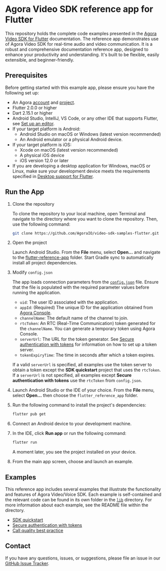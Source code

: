 # Agora Video SDK reference app for Flutter

This repository holds the complete code examples presented in the [Agora Video SDK for Flutter](https://docs.agora.io/en/video-calling/overview/product-overview?platform=flutter) documentation. The reference app demonstrates use of Agora Video SDK for real-time audio and video communication. It is a robust and comprehensive documentation reference app, designed to enhance your productivity and understanding. It's built to be flexible, easily extensible, and beginner-friendly.

## Prerequisites

Before getting started with this example app, please ensure you have the following set up:

* An Agora [account](https://docs.agora.io/en/video-calling/reference/manage-agora-account#create-an-agora-account) and [project](https://docs.agora.io/en/video-calling/reference/manage-agora-account#create-an-agora-project).
* Flutter 2.0.0 or higher
* Dart 2.15.1 or higher
* Android Studio, IntelliJ, VS Code, or any other IDE that supports Flutter, see [Set up an editor](https://docs.flutter.dev/get-started/editor).
* If your target platform is Android:
  * Android Studio on macOS or Windows (latest version recommended)
  * An Android emulator or a physical Android device.
* If your target platform is iOS:
  * Xcode on macOS (latest version recommended)
  * A physical iOS device
  * iOS version 12.0 or later
* If you are developing a desktop application for Windows, macOS or Linux, make sure your development device meets the requirements specified in [Desktop support for Flutter](https://docs.flutter.dev/development/platform-integration/desktop).


## Run the App

1. Clone the repository

    To clone the repository to your local machine, open Terminal and navigate to the directory where you want to clone the repository. Then, use the following command:

    ```sh
    git clone https://github.com/AgoraIO/video-sdk-samples-flutter.git
    ```

1. Open the project

    Launch Android Studio. From the **File** menu, select **Open...** and navigate to the [flutter-reference-app](flutter-reference-app) folder. Start Gradle sync to automatically install all project dependencies.

1. Modify `config.json`

   The app loads connection parameters from the [`config.json`](flutter=reference-app/assets/config/config.json) file. Ensure that the file is populated with the required parameter values before running the application.

    - `uid`: The user ID associated with the application.
    - `appId`: (Required) The unique ID for the application obtained from [Agora Console](https://console.agora.io). 
    - `channelName`: The default name of the channel to join.
    - `rtcToken`: An RTC (Real-Time Communication) token generated for the `channelName`. You can generate a temporary token using Agora Console.
    - `serverUrl`: The URL for the token generator. See [Secure authentication with tokens](authentication-workflow) for information on how to set up a token server.
    - `tokenExpiryTime`: The time in seconds after which a token expires.

    If a valid `serverUrl` is specified, all examples use the token server to obtain a token except the **SDK quickstart** project that uses the `rtcToken`. If a `serverUrl` is not specified, all examples except **Secure authentication with tokens** use the `rtcToken` from `config.json`.

1. Launch Android Studio or the IDE of your choice. From the **File** menu, select **Open...** then choose the `flutter_reference_app` folder. 

1. Run the following command to install the project's dependencies:

    ```bash
    flutter pub get
    ```

1. Connect an Android device to your development machine.

1. In the IDE, click **Run app** or run the following command: 

    ```bash
    flutter run
    ```

    A moment later, you see the project installed on your device.

1. From the main app screen, choose and launch an example.

## Examples

This reference app includes several examples that illustrate the functionality and features of Agora Video/Voice SDK. Each example is self-contained and the relevant code can be found in its own folder in the [`lib`](flutter-reference-app/lib) directory. For more information about each example, see the README file within the directory.

- [SDK quickstart](flutter-reference-app/lib/agora-manager)
- [Secure authentication with tokens](flutter-reference-app/lib/authentication-workflow)
- [Call quality best practice](flutter-reference-app/lib/ensure-channel-quality)


## Contact

If you have any questions, issues, or suggestions, please file an issue in our [GitHub Issue Tracker](https://github.com/AgoraIO/video-sdk-samples-flutter/issues).

